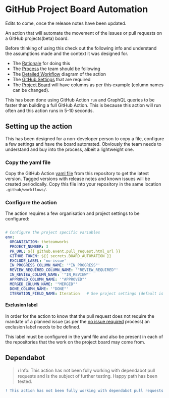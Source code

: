 
# GitHub Project Board Automation

Edits to come, once the release notes have been updated.

An action that will automate the movement of the issues or pull requests on a GitHub projects(beta) board.

Before thinking of using this check out the following info and understand the assumptions made and the context it was designed for.

- The [Rationale](./docs/Rationale.md) for doing this
- The [Process](./docs/Rationale.md) the team should be following
- The [Detailed Workflow](./docs/Workflow.md) diagram of the action
- The [GitHub Settings](GitHubSettings.md) that are required
- The [Project Board](https://github.com/orgs/theteamworks/projects/3) will have columns as per this example (column names can be changed).

This has been done using GitHub Action `run` and GraphQL queries to be faster than building a full GitHub Action. This is because this action will run often and this action runs in 5-10 seconds.

## Setting up the action

This has been designed for a non-developer person to copy a file, configure a few settings and have the board automated. Obviously the team needs to understand and buy into the process, albeit a lightweight one.

### Copy the yaml file

Copy the GitHub Action [yaml file](https://github.com/theteamworks/project-board-automation/blob/main/.github/workflows/project_board_automation.yml) from this repository to get the latest version. Tagged versions with release notes and known issues will be created periodically. Copy this file into your repository in the same location `.github/workflows/`.

### Configure the action

The action requires a few organisation and project settings to be configured:

```yaml

# Configure the project specific variables
env:
  ORGANIZATION: theteamworks
  PROJECT_NUMBER: 3
  PR_URL: ${{ github.event.pull_request.html_url }}
  GITHUB_TOKEN: ${{ secrets.BOARD_AUTOMATION }}
  EXCLUDE_LABEL: 'no-issue'
  IN_PROGRESS_COLUMN_NAME: '"IN_PROGRESS"'
  REVIEW_REQUIRED_COLUMN_NAME: '"REVIEW_REQUIRED"'
  IN_REVIEW_COLUMN_NAME: '"IN_REVIEW"'
  APPROVED_COLUMN_NAME: '"APPROVED"'
  MERGED_COLUMN_NAME: '"MERGED"'
  DONE_COLUMN_NAME: '"DONE"'
  ITERATION_FIELD_NAME: Iteration   # See project settings (default is `Iteration`)

```

#### Exclusion label

In order for the action to know that the pull request does not require the mandate of a planned issue (as per the [no issue required](./docs/Process.md###pull-requests-with-no-issue-required) process) an exclusion label needs to be defined.

This label must be configured in the yaml file and also be present in each of the repositories that the work on the project board may come from.

## Dependabot

> ℹ️ Info: This action has not been fully working with dependabot pull requests and is the subject of further testing. Happy path has been tested.


```diff ⚠️ Information
! This action has not been fully working with dependabot pull requests and is the subject of further testing. Happy path has been tested.

```
